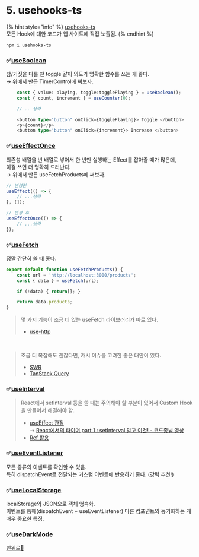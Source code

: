 # 5. usehooks-ts

{% hint style="info" %}
[usehooks-ts](https://usehooks-ts.com/)\
모든 Hook에 대한 코드가 웹 사이트에 직접 노출됨.
{% endhint %}

```bash
npm i usehooks-ts
```

### ✅[useBoolean](https://usehooks-ts.com/react-hook/use-boolean)

참/거짓을 다룰 땐 toggle 같이 의도가 명확한 함수를 쓰는 게 좋다.\
→ 위에서 만든 TimerControl에 써보자.

```typescript
    const { value: playing, toggle:togglePlaying } = useBoolean();
    const { count, increment } = useCounter(0);

    // .. 생략

    <button type="button" onClick={togglePlaying}> Toggle </button>
    <p>{count}</p>
    <button type="button" onClick={increment}> Increase </button>
```

### ✅[useEffectOnce](https://usehooks-ts.com/react-hook/use-effect-once)

의존성 배열을 빈 배열로 넣어서 한 번만 실행하는 Effect를 잡아줄 때가 많은데,\
이걸 쓰면 더 명확히 드러난다.\
→ 위에서 만든 useFetchProducts에 써보자.

```typescript
// 변경전
useEffect(() => {
    // ...생략
}, []);

// 변경 후
useEffectOnce(() => {
    // ...생략
});
```

### ✅[useFetch](https://usehooks-ts.com/react-hook/use-fetch)

정말 간단히 쓸 때 좋다.

```typescript
export default function useFetchProducts() {
    const url = 'http://localhost:3000/products';
    const { data } = useFetch(url);

    if (!data) { return[]; }

    return data.products;
}
```

>몇 가지 기능이 조금 더 있는 useFetch 라이브러리가 따로 있다.
>
> - [use-http](https://use-http.com/)

</br>

> 조금 더 복잡해도 괜찮다면, 캐시 이슈를 고려한 좋은 대안이 있다.
>
> - [SWR](https://swr.vercel.app/ko)
> - [TanStack Query](https://tanstack.com/query)

### ✅[useInterval](https://usehooks-ts.com/react-hook/use-interval)

> React에서 setInterval 등을 쓸 때는 주의해야 할 부분이 있어서 Custom Hook을 만들어서 해결해야 함.
>
> - [useEffect 관점](https://overreacted.io/ko/a-complete-guide-to-useeffect/)\
>    → [React에서의 타이머 part 1 : setInterval 말고 이것! - 코드종님 영상](https://youtu.be/2tUdyY5uBSw)
> - [Ref 활용](https://overreacted.io/making-setinterval-declarative-with-react-hooks/)

### ✅[useEventListener](https://usehooks-ts.com/react-hook/use-event-listener)

모든 종류의 이벤트를 확인할 수 있음.\
특히 dispatchEvent로 전달되는 커스텀 이벤트에 반응하기 좋다. (강력 추천!)

### ✅[useLocalStorage](https://usehooks-ts.com/react-hook/use-local-storage)

localStorage와 JSON으로 객체 영속화.\
이벤트를 통해(dispatchEvent + useEventListener) 다른 컴포넌트와 동기화하는 게 매우 중요한 특징.

### ✅[useDarkMode](https://usehooks-ts.com/react-hook/use-dark-mode)

[맨위로🔺](5.-usehooks-ts.md#useboolean)
